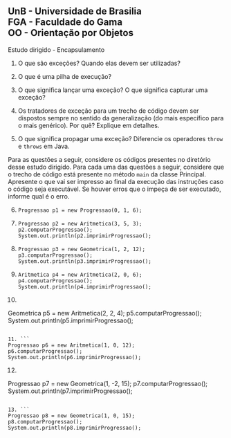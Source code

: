 UnB - Universidade de Brasilia  
FGA - Faculdade do Gama  
OO - Orientação por Objetos  
--

Estudo dirigido - Encapsulamento 


1. O que são exceções? Quando elas devem ser utilizadas? 

2. O que é uma pilha de execução? 

3. O que significa lançar uma exceção? O que significa capturar uma exceção? 

4. Os tratadores de exceção para um trecho de código devem ser dispostos sempre
   no sentido da generalização (do mais específico para o mais genérico). Por
quê? Explique em detalhes.

5. O que significa propagar uma exceção? Diferencie os operadores ```throw``` e
   ```throws``` em Java. 

Para as questões a seguir, considere os códigos presentes no diretório desse
estudo dirigido. Para cada uma das questões a seguir, considere que o trecho de
código está presente no método ```main``` da classe Principal. Apresente o que
vai ser impresso ao final da execução das instruções caso o código seja
executável. Se houver erros que o impeça de ser executado, informe qual é o erro. 

6. ```
   Progressao p1 = new Progressao(0, 1, 6);
   ```

7. ```
   Progressao p2 = new Aritmetica(3, 5, 3); 
   p2.computarProgressao();
   System.out.println(p2.imprimirProgressao();
   ```

8. ```
   Progressao p3 = new Geometrica(1, 2, 12);
   p3.computarProgressao();
   System.out.println(p3.imprimirProgressao();
   ```

9. ```
   Aritmetica p4 = new Aritmetica(2, 0, 6);
   p4.computarProgressao();
   System.out.println(p4.imprimirProgressao();
   ```

10. ```
   Geometrica p5 = new Aritmetica(2, 2, 4);
   p5.computarProgressao();
   System.out.println(p5.imprimirProgressao();
   ```

11. ```
   Progressao p6 = new Aritmetica(1, 0, 12); 
   p6.computarProgressao();
   System.out.println(p6.imprimirProgressao();
   ```

12. ```
   Progressao p7 = new Geometrica(1, -2, 15);
   p7.computarProgressao();
   System.out.println(p7.imprimirProgressao();
   ```

13. ```
   Progressao p8 = new Geometrica(1, 0, 15);
   p8.computarProgressao();
   System.out.println(p8.imprimirProgressao();
   ```

